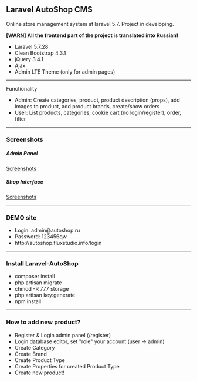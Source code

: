 <h2>Laravel AutoShop CMS</h2>
<p>Online store management system at laravel 5.7. Project in developing.</p>
<p><b>[WARN] All the frontend part of the project is translated into Russian!</b></p>
<ul>
    <li>Laravel 5.7.28</li>
    <li>Clean Bootstrap 4.3.1</li>
    <li>jQuery 3.4.1</li>
    <li>Ajax</li>
    <li>Admin LTE Theme (only for admin pages)</li>
</ul>
<hr>
Functionality
<ul>
    <li>Admin: Create categories, product, product description (props), add images to product, add product brands, create/show orders</li>
    <li>User: List products, categories, cookie cart (no login/register), order, filter</li>
</ul>
<hr>
<h3>Screenshots</h3>
<h5>Admin Panel</h5>
<a href="https://github.com/bigenergy/laravel-autoshop/tree/restyle/screenshots/Admin">Screenshots</a>
<h5>Shop Interface</h5>
<a href="https://github.com/bigenergy/laravel-autoshop/tree/restyle/screenshots/Shop">Screenshots</a>
<hr>
<h3>DEMO site</h3>
<ul>
    <li>Login: admin@autoshop.ru</li>
    <li>Password: 123456qw</li>
    <li>http://autoshop.fluxstudio.info/login</li>
</ul>
<hr>
<h3>Install Laravel-AutoShop</h3>
<ul>
    <li>composer install</li>
    <li>php artisan migrate</li>
    <li>chmod -R 777 storage</li>
    <li>php artisan key:generate</li>
    <li>npm install</li>
</ul>

<hr>
<h3>How to add new product?</h3>
<ul>
    <li>Register & Login admin panel (/register)</li>
	<li>Login database editor, set "role" your account (user -> admin)</li>
    <li>Create Category</li>
    <li>Create Brand</li>
    <li>Create Product Type</li>
    <li>Create Properties for created Product Type</li>
    <li>Create new product!</li>
</ul>
